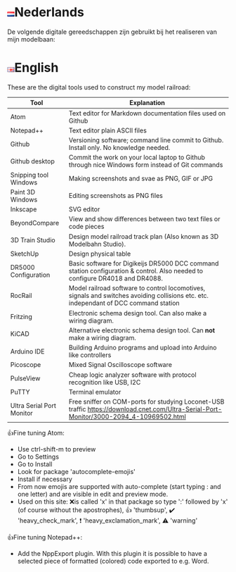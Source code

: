 # ![Nederlandse vlag](./images/nl.gif)Nederlands

De volgende digitale gereedschappen zijn gebruikt bij het realiseren van mijn modelbaan:

# ![English flag](./images/gb.gif)English

These are the digital tools used to construct my model railroad:

|Tool|Explanation|
|-----------------------|-------------------|
Atom|Text editor for Markdown documentation files used on Github
Notepad++|Text editor plain ASCII files
Github|Versioning software; command line commit to Github. Install only. No knowledge needed.
Github desktop|Commit the work on your local laptop to Github through nice Windows form instead of Git commands
Snipping tool Windows|Making screenshots and svae as PNG, GIF or JPG
Paint 3D Windows|Editing screenshots as PNG files
Inkscape|SVG editor
BeyondCompare|View and show differences between two text files or code pieces
3D Train Studio|Design model railroad track plan (Also known as 3D Modelbahn Studio).
SketchUp|Design physical table
DR5000 Configuration|Basic software for Digikeijs DR5000 DCC command station configuration & control. Also needed to configure DR4018 and DR4088.
RocRail|Model railroad software to control locomotives, signals and switches avoiding collisions etc. etc. independant of DCC command station
Fritzing|Electronic schema design tool. Can also make a wiring diagram.
KiCAD|Alternative electronic schema design tool. Can **not** make a wiring diagram.
Arduino IDE|Building Arduino programs and upload into Arduino like controllers
Picoscope|Mixed Signal Oscilloscope software
PulseView|Cheap logic analyzer software with protocol recognition like USB, I2C
PuTTY|Terminal emulator
Ultra Serial Port Monitor|Free sniffer on COM-ports for studying Loconet-USB traffic  https://download.cnet.com/Ultra-Serial-Port-Monitor/3000-2094_4-10969502.html

👍Fine tuning Atom:

* Use ctrl-shift-m to preview
* Go to Settings
* Go to Install
* Look for package 'autocomplete-emojis'
* Install if necessary
* From now emojis are supported with auto-complete (start typing : and one letter) and are visible in edit and preview mode.
* Used on this site: ❌is called 'x' in that package so type ':' followed by 'x' (of course without the apostrophes), 👍 'thumbsup', ✔️ 'heavy_check_mark', ❗ 'heavy_exclamation_mark', ⚠️ 'warning'

👍Fine tuning Notepad++:

* Add the NppExport plugin. With this plugin it is possible to have a selected piece of formatted (colored) code exported to e.g. Word.
